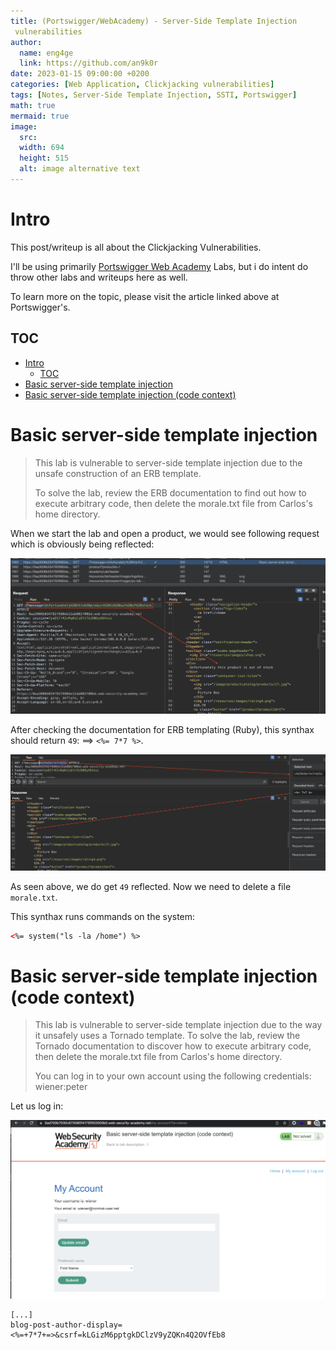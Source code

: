 ```yaml
---
title: (Portswigger/WebAcademy) - Server-Side Template Injection
 vulnerabilities
author:
  name: eng4ge
  link: https://github.com/an9k0r
date: 2023-01-15 09:00:00 +0200
categories: [Web Application, Clickjacking vulnerabilities]
tags: [Notes, Server-Side Template Injection, SSTI, Portswigger]
math: true
mermaid: true
image:
  src: 
  width: 694
  height: 515
  alt: image alternative text
---
```

# Intro
This post/writeup is all about the Clickjacking Vulnerabilities.

I'll be using primarily [Portswigger Web Academy](https://portswigger.net/web-security/server-side-template-injection) Labs, but i do intent do throw other labs and writeups here as well.

To learn more on the topic, please visit the article linked above at Portswigger's.
## TOC
- [Intro](#intro)
  - [TOC](#toc)
- [Basic server-side template injection](#basic-server-side-template-injection)
- [Basic server-side template injection (code context)](#basic-server-side-template-injection-code-context)

# Basic server-side template injection
> This lab is vulnerable to server-side template injection due to the unsafe construction of an ERB template.
> 
> To solve the lab, review the ERB documentation to find out how to execute arbitrary code, then delete the morale.txt file from Carlos's home directory.

When we start the lab and open a product, we would see following request which is obviously being reflected:

![picture 0](/assets/images/2500c49399826a11b6d4c700819461590b012046c89ac6f3c4b5bda78991cc5c.png)  

After checking the documentation for ERB templating (Ruby), this synthax should return `49`: ==> `<%= 7*7 %>`.

![picture 1](/assets/images/0643f790d7937176928eeabdfa06baa1b79f24fc6c03b6380f8f8939e127b6bd.png)  

As seen above, we do get `49` reflected. Now we need to delete a file `morale.txt`.

This synthax runs commands on the system:

```html
<%= system("ls -la /home") %>
```

# Basic server-side template injection (code context)
> This lab is vulnerable to server-side template injection due to the way it unsafely uses a Tornado template. To solve the lab, review the Tornado documentation to discover how to execute arbitrary code, then delete the morale.txt file from Carlos's home directory.
> 
> You can log in to your own account using the following credentials: wiener:peter

Let us log in:

![picture 2](/assets/images/28027ea4356a2d9a8da2c1e1eaf9e28c27215f08b5402bd05ce1017c9b76fd4f.png)  

```
[...]
blog-post-author-display=<%=+7*7+=>&csrf=kLGizM6pptgkDClzV9yZQKn4Q2OVfEb8
```